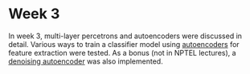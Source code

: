# Week 3

In week 3, multi-layer percetrons and autoencoders were discussed in detail. Various ways to train a classifier model using [autoencoders](./lec12_autoencoder.ipynb) for feature extraction were tested. As a bonus (not in NPTEL lectures), a [denoising autoencoder](./denoising_autoencoder.ipynb) was also implemented.